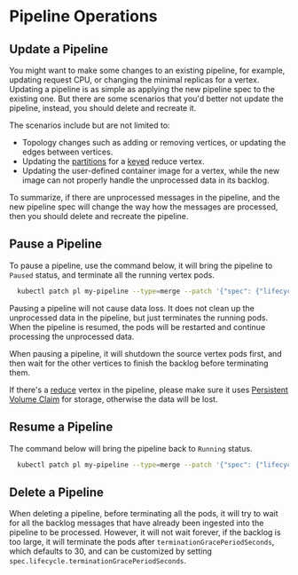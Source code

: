 # Pipeline Operations

## Update a Pipeline

You might want to make some changes to an existing pipeline, for example, updating request CPU, or changing the minimal replicas for a vertex. Updating a pipeline is as simple as applying the new pipeline spec to the existing one. But there are some scenarios that you'd better not update the pipeline, instead, you should delete and recreate it.

The scenarios include but are not limited to:

- Topology changes such as adding or removing vertices, or updating the edges between vertices.
- Updating the [partitions](multi-partition.md) for a [keyed](../user-defined-functions/reduce/windowing/windowing.md#keyed) reduce vertex.
- Updating the user-defined container image for a vertex, while the new image can not properly handle the unprocessed data in its backlog.

To summarize, if there are unprocessed messages in the pipeline, and the new pipeline spec will change the way how the messages are processed, then you should delete and recreate the pipeline.

## Pause a Pipeline

To pause a pipeline, use the command below, it will bring the pipeline to `Paused` status, and terminate all the running vertex pods.

```bash
  kubectl patch pl my-pipeline --type=merge --patch '{"spec": {"lifecycle": {"desiredPhase": "Paused"}}}'
```

Pausing a pipeline will not cause data loss. It does not clean up the unprocessed data in the pipeline, but just terminates the running pods. When the pipeline is resumed, the pods will be restarted and continue processing the unprocessed data.

When pausing a pipeline, it will shutdown the source vertex pods first, and then wait for the other vertices to finish the backlog before terminating them.

If there's a [reduce](../user-defined-functions/reduce/reduce.md) vertex in the pipeline, please make sure it uses [Persistent Volume Claim](../user-defined-functions/reduce/reduce.md#persistent-volume-claim-pvc) for storage, otherwise the data will be lost.

## Resume a Pipeline

The command below will bring the pipeline back to `Running` status.

```bash
  kubectl patch pl my-pipeline --type=merge --patch '{"spec": {"lifecycle": {"desiredPhase": "Running"}}}'
```

## Delete a Pipeline

When deleting a pipeline, before terminating all the pods, it will try to wait for all the backlog messages that have already been ingested into the pipeline to be processed. However, it will not wait forever, if the backlog is too large, it will terminate the pods after `terminationGracePeriodSeconds`, which defaults to 30, and can be customized by setting `spec.lifecycle.terminationGracePeriodSeconds`.
